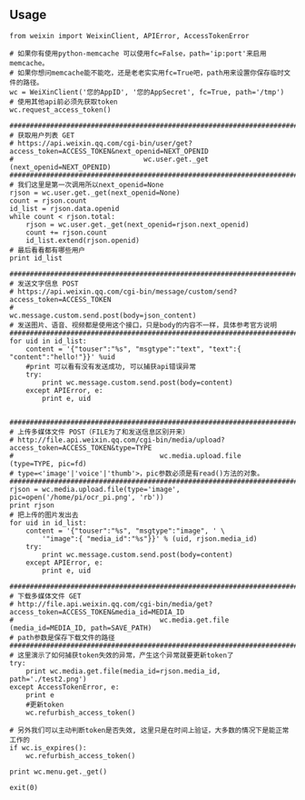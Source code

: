 ## Usage

    from weixin import WeixinClient, APIError, AccessTokenError

    # 如果你有使用python-memcache 可以使用fc=False，path='ip:port'来启用memcache。
    # 如果你想问memcache能不能吃，还是老老实实用fc=True吧，path用来设置你保存临时文件的路径。
    wc = WeiXinClient('您的AppID', '您的AppSecret', fc=True, path='/tmp')
    # 使用其他api前必须先获取token
    wc.request_access_token()

    ################################################################################################
    # 获取用户列表 GET
    # https://api.weixin.qq.com/cgi-bin/user/get?access_token=ACCESS_TOKEN&next_openid=NEXT_OPENID
    #                                wc.user.get._get                     (next_openid=NEXT_OPENID)
    ###############################################################################################
    # 我们这里是第一次调用所以next_openid=None
    rjson = wc.user.get._get(next_openid=None)
    count = rjson.count
    id_list = rjson.data.openid
    while count < rjson.total:
        rjson = wc.user.get._get(next_openid=rjson.next_openid)
        count += rjson.count
        id_list.extend(rjson.openid)
    # 最后看看都有哪些用户
    print id_list

    ###############################################################################################
    # 发送文字信息 POST
    # https://api.weixin.qq.com/cgi-bin/message/custom/send?access_token=ACCESS_TOKEN
    #                                wc.message.custom.send.post(body=json_content)
    # 发送图片、语音、视频都是使用这个接口，只是body的内容不一样，具体参考官方说明
    ###############################################################################################
    for uid in id_list:
        content = '{"touser":"%s", "msgtype":"text", "text":{ "content":"hello!"}}' %uid
        #print 可以看有没有发送成功, 可以捕获api错误异常
        try:
            print wc.message.custom.send.post(body=content)
        except APIError, e:
            print e, uid
    
    
    ################################################################################################
    # 上传多媒体文件 POST（FILE为了和发送信息区别开来）
    # http://file.api.weixin.qq.com/cgi-bin/media/upload?access_token=ACCESS_TOKEN&type=TYPE
    #                                    wc.media.upload.file                     (type=TYPE, pic=fd)
    # type=<'image'|'voice'|'thumb'>，pic参数必须是有read()方法的对象。
    ###############################################################################################
    rjson = wc.media.upload.file(type='image', pic=open('/home/pi/ocr_pi.png', 'rb'))
    print rjson
    # 把上传的图片发出去
    for uid in id_list:
        content = '{"touser":"%s", "msgtype":"image", ' \
            '"image":{ "media_id":"%s"}}' % (uid, rjson.media_id)
        try:
            print wc.message.custom.send.post(body=content)
        except APIError, e:
            print e, uid

    ################################################################################################
    # 下载多媒体文件 GET
    # http://file.api.weixin.qq.com/cgi-bin/media/get?access_token=ACCESS_TOKEN&media_id=MEDIA_ID
    #                                    wc.media.get.file                     (media_id=MEDIA_ID, path=SAVE_PATH)
    # path参数是保存下载文件的路径                                  
    ###############################################################################################
    # 这里演示了如何捕获token失效的异常，产生这个异常就要更新token了
    try:
        print wc.media.get.file(media_id=rjson.media_id, path='./test2.png')
    except AccessTokenError, e:
        print e
        #更新token
        wc.refurbish_access_token()

    # 另外我们可以主动判断token是否失效, 这里只是在时间上验证，大多数的情况下是能正常工作的
    if wc.is_expires():
        wc.refurbish_access_token()

    print wc.menu.get._get()

    exit(0)
